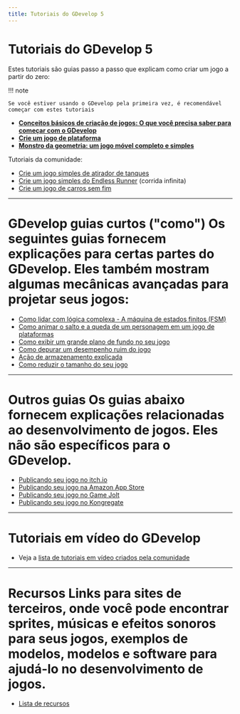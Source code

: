 ```yaml
---
title: Tutoriais do GDevelop 5
---
```

# Tutoriais do GDevelop 5

Estes tutoriais são guias passo a passo que explicam como criar um jogo a partir do zero:

!!! note

    Se você estiver usando o GDevelop pela primeira vez, é recomendável começar com estes tutoriais

- **[Conceitos básicos de criação de jogos: O que você precisa saber para começar com o GDevelop](/pt/gdevelop5/tutorials/basic-game-making-concepts)**
- **[Crie um jogo de plataforma](/pt/gdevelop5/tutorials/platform-game/start)**
- **[Monstro da geometria: um jogo móvel completo e simples](/pt/gdevelop5/tutorials/geometry-monster)**

Tutoriais da comunidade:

- [Crie um jogo simples de atirador de tanques](/pt/gdevelop5/tutorials/tank-shooter)
- [Crie um jogo simples do Endless Runner](/pt/gdevelop5/tutorials/endless-runner) (corrida infinita)
- [Crie um jogo de carros sem fim](/pt/gdevelop5/tutorials/roadrider)

------------------------------------------------------------------------

# GDevelop guias curtos ("como") Os seguintes guias fornecem explicações para certas partes do GDevelop. Eles também mostram algumas mecânicas avançadas para projetar seus jogos:

- [Como lidar com lógica complexa - A máquina de estados finitos (FSM)](/gdevelop5/tutorials/finite_state_machine)
- [Como animar o salto e a queda de um personagem em um jogo de plataformas](/gdevelop5/tutorials/how-to-animate-jump-fall-platformer)
- [Como exibir um grande plano de fundo no seu jogo](/gdevelop5/tutorials/how-to-display-big-background)
- [Como depurar um desempenho ruim do jogo](/gdevelop5/tutorials/how-to-debug-poor-performance)
- [Ação de armazenamento explicada](/gdevelop5/tutorials/storage-action-explained)
- [Como reduzir o tamanho do seu jogo](/gdevelop5/tutorials/reduce-size-game)

------------------------------------------------------------------------

# Outros guias Os guias abaixo fornecem explicações relacionadas ao desenvolvimento de jogos. Eles não são específicos para o GDevelop.

* [Publicando seu jogo no itch.io](/gdevelop5/publishing/publishing-to-itch-io)
* [Publicando seu jogo na Amazon App Store](/gdevelop5/publishing/publishing-to-amazon-app-store)
* [Publicando seu jogo no Game Jolt](/gdevelop5/publishing/publishing-to-gamejolt-store)
* [Publicando seu jogo no Kongregate](/gdevelop5/publishing/publishing-to-kongregate-store)

------------------------------------------------------------------------

# Tutoriais em vídeo do GDevelop

- Veja a [lista de tutoriais em vídeo criados pela comunidade](/gdevelop5/tutorials/videos)

------------------------------------------------------------------------

# Recursos Links para sites de terceiros, onde você pode encontrar sprites, músicas e efeitos sonoros para seus jogos, exemplos de modelos, modelos e software para ajudá-lo no desenvolvimento de jogos.

- [Lista de recursos](/gdevelop5/tutorials/resources)
